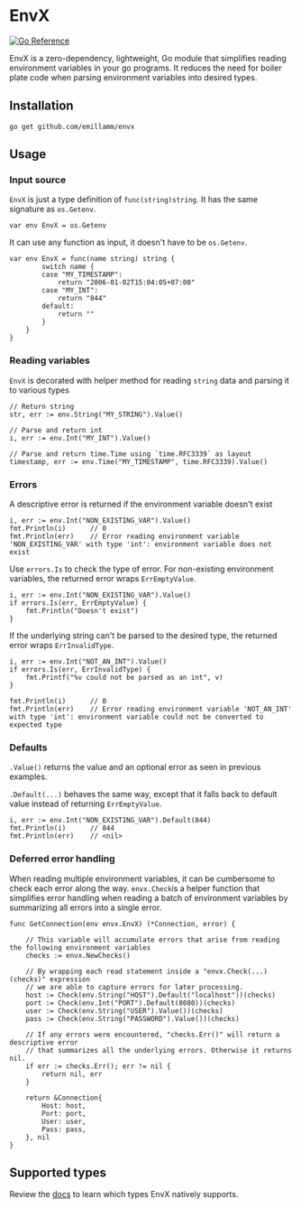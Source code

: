 # EnvX
[![Go Reference](https://pkg.go.dev/badge/github.com/emillamm/envx.svg)](https://pkg.go.dev/github.com/emillamm/envx)

EnvX is a zero-dependency, lightweight, Go module that simplifies reading environment variables in your go programs. It reduces the need for boiler plate code when parsing environment variables into desired types.

## Installation
```
go get github.com/emillamm/envx
```

## Usage
### Input source
`EnvX` is just a type definition of `func(string)string`. It has the same signature as `os.Getenv`.
```
var env EnvX = os.Getenv
```

It can use any function as input, it doesn't have to be `os.Getenv`. 
```
var env EnvX = func(name string) string {
        switch name {
        case "MY_TIMESTAMP":
            return "2006-01-02T15:04:05+07:00"
        case "MY_INT":
            return "844"
        default:
            return ""
        }
    }
}
```

### Reading variables
`EnvX` is decorated with helper method for reading `string` data and parsing it to various types
```
// Return string
str, err := env.String("MY_STRING").Value()

// Parse and return int
i, err := env.Int("MY_INT").Value()

// Parse and return time.Time using `time.RFC3339` as layout
timestamp, err := env.Time("MY_TIMESTAMP", time.RFC3339).Value()
```

### Errors
A descriptive error is returned if the environment variable doesn't exist

```
i, err := env.Int("NON_EXISTING_VAR").Value()
fmt.Println(i)      // 0
fmt.Println(err)    // Error reading environment variable 'NON_EXISTING_VAR' with type 'int': environment variable does not exist
```

Use `errors.Is` to check the type of error. For non-existing environment variables, the returned error wraps `ErrEmptyValue`.
```
i, err := env.Int("NON_EXISTING_VAR").Value()
if errors.Is(err, ErrEmptyValue) {
    fmt.Println("Doesn't exist")
}
```

If the underlying string can't be parsed to the desired type, the returned error wraps `ErrInvalidType`.
```
i, err := env.Int("NOT_AN_INT").Value()
if errors.Is(err, ErrInvalidType) {
    fmt.Printf("%v could not be parsed as an int", v)
}

fmt.Println(i)      // 0
fmt.Println(err)    // Error reading environment variable 'NOT_AN_INT' with type 'int': environment variable could not be converted to expected type
```

### Defaults
`.Value()` returns the value and an optional error as seen in previous examples.


`.Default(...)` behaves the same way, except that it falls back to default value instead of returning `ErrEmptyValue`.
```
i, err := env.Int("NON_EXISTING_VAR").Default(844)
fmt.Println(i)      // 844
fmt.Println(err)    // <nil>
```

### Deferred error handling
When reading multiple environment variables, it can be cumbersome to check each error along the way. `envx.Check`is a helper function that simplifies error handling when reading a batch of environment variables by summarizing all errors into a single error.

```
func GetConnection(env envx.EnvX) (*Connection, error) {

    // This variable will accumulate errors that arise from reading the following environment variables
    checks := envx.NewChecks()

    // By wrapping each read statement inside a "envx.Check(...)(checks)" expression
    // we are able to capture errors for later processing.
    host := Check(env.String("HOST").Default("localhost"))(checks)
    port := Check(env.Int("PORT").Default(8080))(checks)
    user := Check(env.String("USER").Value())(checks)
    pass := Check(env.String("PASSWORD").Value())(checks)

    // If any errors were encountered, "checks.Err()" will return a descriptive error
    // that summarizes all the underlying errors. Otherwise it returns nil.
    if err := checks.Err(); err != nil {
        return nil, err
    }

    return &Connection{
        Host: host,
        Port: port,
        User: user,
        Pass: pass,
    }, nil
}
```

## Supported types
Review the [docs](https://pkg.go.dev/github.com/emillamm/envx#EnvX) to learn which types EnvX natively supports.


